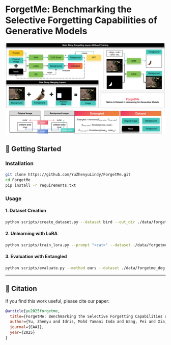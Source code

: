 # ForgetMe: Benchmarking the Selective Forgetting Capabilities of Generative Models

<p align="center"> <img src="docs/pipeline.png" alt="ForgetMe Overview" width="1000"/> </p>

## 🚀 Getting Started

### Installation

```bash
git clone https://github.com/YuZhenyuLindy/ForgetMe.git
cd ForgetMe
pip install -r requirements.txt
```

### Usage

#### 1. Dataset Creation

```bash
python scripts/create_dataset.py --dataset bird --out_dir ./data/forgetme_bird
```

#### 2. Unlearning with LoRA

```bash
python scripts/train_lora.py --prompt "<cat>" --dataset ./data/forgetme_cat
```

#### 3. Evaluation with Entangled

```bash
python scripts/evaluate.py --method ours --dataset ./data/forgetme_dog
```

---

## 📜 Citation

If you find this work useful, please cite our paper:

```bibtex
@article{yu2025forgetme,
  title={ForgetMe: Benchmarking the Selective Forgetting Capabilities of Generative Models},
  author={Yu, Zhenyu and Idris, Mohd Yamani Inda and Wang, Pei and Xia, Yuelong and Xiang, Yong},
  journal={EAAI},
  year={2025}
}
```
